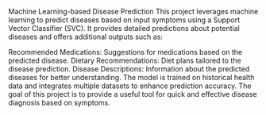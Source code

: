 Machine Learning-based Disease Prediction
This project leverages machine learning to predict diseases based on input symptoms using a Support Vector Classifier (SVC). It provides detailed predictions about potential diseases and offers additional outputs such as:

Recommended Medications: Suggestions for medications based on the predicted disease.
Dietary Recommendations: Diet plans tailored to the disease prediction.
Disease Descriptions: Information about the predicted diseases for better understanding.
The model is trained on historical health data and integrates multiple datasets to enhance prediction accuracy. The goal of this project is to provide a useful tool for quick and effective disease diagnosis based on symptoms.
